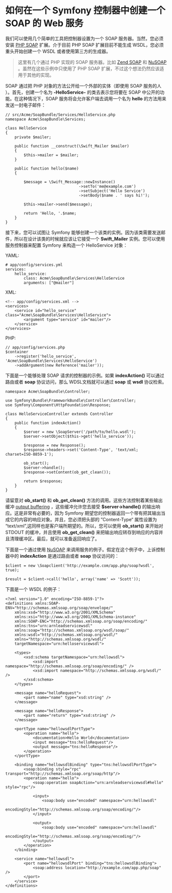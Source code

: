 # 如何在一个 Symfony 控制器中创建一个 SOAP 的 Web 服务

我们可以使用几个简单的工具把控制器设置为一个 SOAP 服务器。当然，您必须安装  [PHP SOAP](http://php.net/manual/en/book.soap.php "PHP SOAP") 扩展。介于目前 PHP SOAP 扩展目前不能生成 WSDL，您必须重头开始创建一个 WSDL 或者使用第三方的生成器。

> 这里有几个通过 PHP 实现的 SOAP 服务器。比如 [Zend SOAP](http://framework.zend.com/manual/current/en/modules/zend.soap.server.html "Zend SOAP") 和 [NuSOAP ](http://sourceforge.net/projects/nusoap/ "NuSOAP")。虽然在这些示例中只使用了 PHP SOAP 扩展，不过这个想法仍然应该适用于其他的实现。

SOAP 通过把 PHP 对象的方法公开给一个外部的实体（即使用 SOAP 服务的人 ）。首先，创建一个名为 **-HelloService-**  的类去表示您将要在 SOAP 中公开的功能。在这种情况下，SOAP 服务将会允许客户端去调用一个名为 **hello** 的方法用来发送一封电子邮件：

```
// src/Acme/SoapBundle/Services/HelloService.php
namespace Acme\SoapBundle\Services;

class HelloService
{
    private $mailer;

    public function __construct(\Swift_Mailer $mailer)
    {
        $this->mailer = $mailer;
    }

    public function hello($name)
    {

        $message = \Swift_Message::newInstance()
                                ->setTo('me@example.com')
                                ->setSubject('Hello Service')
                                ->setBody($name . ' says hi!');

        $this->mailer->send($message);

        return 'Hello, '.$name;
    }
}
```

接下来，您可以试图让 Symfony 能够创建一个该类的实例。因为该类需要发送邮件，所以在设计该类的时候就应该让它接受一个 **Swift_Mailer** 实例。您可以使用服务控制器来配置 Symfony 来构造一个 HelloService 对象：

YAML:

```
# app/config/services.yml
services:
    hello_service:
        class: Acme\SoapBundle\Services\HelloService
        arguments: ["@mailer"]
```

XML:

```
<!-- app/config/services.xml -->
<services>
    <service id="hello_service" class="Acme\SoapBundle\Services\HelloService">
        <argument type="service" id="mailer"/>
    </service>
</services>
```

PHP:

```
// app/config/services.php
$container
    ->register('hello_service', 'Acme\SoapBundle\Services\HelloService')
    ->addArgument(new Reference('mailer'));
```

下面是一个能够处理 SOAP 请求的控制器的示例。如果 **indexAction()** 可以通过路由或者 **soap** 协议访问，那么 WDSL文档就可以通过 **soap** 或 **wsdl** 协议检索。

```
namespace Acme\SoapBundle\Controller;

use Symfony\Bundle\FrameworkBundle\Controller\Controller;
use Symfony\Component\HttpFoundation\Response;

class HelloServiceController extends Controller
{
    public function indexAction()
    {
        $server = new \SoapServer('/path/to/hello.wsdl');
        $server->setObject($this->get('hello_service'));

        $response = new Response();
        $response->headers->set('Content-Type', 'text/xml; charset=ISO-8859-1');

        ob_start();
        $server->handle();
        $response->setContent(ob_get_clean());

        return $response;
    }
}
```

请留意对  **ob_start()** 和 **ob_get_clean()** 方法的调用。这些方法控制着某些输出缓冲 [output buffering](http://php.net/manual/en/book.outcontrol.php "output buffering") ，这些缓冲允许您去接受 **$server->handle()** 的输出响应。这是非常有必要的，因为 Symfony 期望您的控制器返回一个带有把其输出当成它的内容的响应对象。并且，您必须把头部的 ”Content-Type“ 属性设置为 “text/xml”,这同样也是客户端所期望的。所以，您可以使用 **ob_start()**  来开始对 STDOUT 的缓冲，并且使用 **ob_get_clean()** 来把输出响应转存到响应的内容并且清理缓冲区。最后，就可以准备返回响应了。

下面是一个通过使用 [NuSOAP](http://sourceforge.net/projects/nusoap/ "NuSOAPg") 来调用服务的例子。假定在这个例子中，上诉控制器中的 **indexAction** 是通过路由或者 **soap** 协议访问的：

```
$client = new \Soapclient('http://example.com/app.php/soap?wsdl', true);

$result = $client->call('hello', array('name' => 'Scott'));
```

下面是一个 WSDL 的例子：

```
<?xml version="1.0" encoding="ISO-8859-1"?>
<definitions xmlns:SOAP-ENV="http://schemas.xmlsoap.org/soap/envelope/"
    xmlns:xsd="http://www.w3.org/2001/XMLSchema"
    xmlns:xsi="http://www.w3.org/2001/XMLSchema-instance"
    xmlns:SOAP-ENC="http://schemas.xmlsoap.org/soap/encoding/"
    xmlns:tns="urn:arnleadservicewsdl"
    xmlns:soap="http://schemas.xmlsoap.org/wsdl/soap/"
    xmlns:wsdl="http://schemas.xmlsoap.org/wsdl/"
    xmlns="http://schemas.xmlsoap.org/wsdl/"
    targetNamespace="urn:helloservicewsdl">

    <types>
        <xsd:schema targetNamespace="urn:hellowsdl">
            <xsd:import namespace="http://schemas.xmlsoap.org/soap/encoding/" />
            <xsd:import namespace="http://schemas.xmlsoap.org/wsdl/" />
        </xsd:schema>
    </types>

    <message name="helloRequest">
        <part name="name" type="xsd:string" />
    </message>

    <message name="helloResponse">
        <part name="return" type="xsd:string" />
    </message>

    <portType name="hellowsdlPortType">
        <operation name="hello">
            <documentation>Hello World</documentation>
            <input message="tns:helloRequest"/>
            <output message="tns:helloResponse"/>
        </operation>
    </portType>

    <binding name="hellowsdlBinding" type="tns:hellowsdlPortType">
        <soap:binding style="rpc" transport="http://schemas.xmlsoap.org/soap/http"/>
        <operation name="hello">
            <soap:operation soapAction="urn:arnleadservicewsdl#hello" style="rpc"/>

            <input>
                <soap:body use="encoded" namespace="urn:hellowsdl"
                    encodingStyle="http://schemas.xmlsoap.org/soap/encoding/"/>
            </input>

            <output>
                <soap:body use="encoded" namespace="urn:hellowsdl"
                    encodingStyle="http://schemas.xmlsoap.org/soap/encoding/"/>
            </output>
        </operation>
    </binding>

    <service name="hellowsdl">
        <port name="hellowsdlPort" binding="tns:hellowsdlBinding">
            <soap:address location="http://example.com/app.php/soap" />
        </port>
    </service>
</definitions>
```
